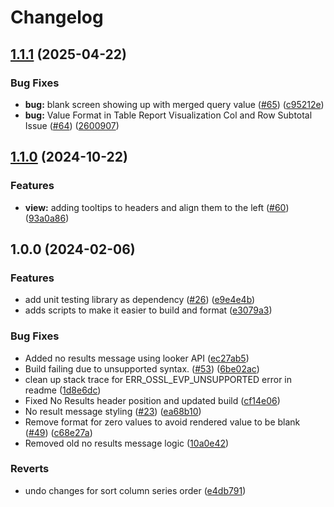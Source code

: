 # Changelog

## [1.1.1](https://github.com/looker-open-source/viz-report-table-marketplace-open-source/compare/v1.1.0...v1.1.1) (2025-04-22)


### Bug Fixes

* **bug:** blank screen showing up with merged query value ([#65](https://github.com/looker-open-source/viz-report-table-marketplace-open-source/issues/65)) ([c95212e](https://github.com/looker-open-source/viz-report-table-marketplace-open-source/commit/c95212e0f79ab5811d6caa2fed5f3623954ee4c2))
* **bug:** Value Format in Table Report Visualization Col and Row Subtotal Issue ([#64](https://github.com/looker-open-source/viz-report-table-marketplace-open-source/issues/64)) ([2600907](https://github.com/looker-open-source/viz-report-table-marketplace-open-source/commit/26009079a546b52407863fc717fd4ab8803b3e16))

## [1.1.0](https://github.com/looker-open-source/viz-report-table-marketplace-open-source/compare/v1.0.0...v1.1.0) (2024-10-22)


### Features

* **view:** adding tooltips to headers and align them to the left ([#60](https://github.com/looker-open-source/viz-report-table-marketplace-open-source/issues/60)) ([93a0a86](https://github.com/looker-open-source/viz-report-table-marketplace-open-source/commit/93a0a86d47686673181b6d6031d3688c2041a664))

## 1.0.0 (2024-02-06)


### Features

* add unit testing library as dependency ([#26](https://github.com/looker-open-source/viz-report-table-marketplace-open-source/issues/26)) ([e9e4e4b](https://github.com/looker-open-source/viz-report-table-marketplace-open-source/commit/e9e4e4bf74505e591cfec57177e6bbfa4bd1fd43))
* adds scripts to make it easier to build and format ([e3079a3](https://github.com/looker-open-source/viz-report-table-marketplace-open-source/commit/e3079a3b323eecb332c68d99e60b6e3436d5119c))


### Bug Fixes

* Added no results message using looker API ([ec27ab5](https://github.com/looker-open-source/viz-report-table-marketplace-open-source/commit/ec27ab5186489cbfcaad5f29d85dc7a4ddd5309e))
* Build failing due to unsupported syntax. ([#53](https://github.com/looker-open-source/viz-report-table-marketplace-open-source/issues/53)) ([6be02ac](https://github.com/looker-open-source/viz-report-table-marketplace-open-source/commit/6be02ac3bd582846a04ce59af04368d71028e3a7))
* clean up stack trace for ERR_OSSL_EVP_UNSUPPORTED error in readme ([1d8e6dc](https://github.com/looker-open-source/viz-report-table-marketplace-open-source/commit/1d8e6dce02bdbf429c981618c766668d9e187c5c))
* Fixed No Results header position and updated build ([cf14e06](https://github.com/looker-open-source/viz-report-table-marketplace-open-source/commit/cf14e065f15a1b482dca0c5e0a1671d856be7487))
* No result message styling ([#23](https://github.com/looker-open-source/viz-report-table-marketplace-open-source/issues/23)) ([ea68b10](https://github.com/looker-open-source/viz-report-table-marketplace-open-source/commit/ea68b10e3524d10e3f8bc0d7c12552c5631c747c))
* Remove format for zero values to avoid rendered value to be blank ([#49](https://github.com/looker-open-source/viz-report-table-marketplace-open-source/issues/49)) ([c68e27a](https://github.com/looker-open-source/viz-report-table-marketplace-open-source/commit/c68e27a4717f81578dc6a5634ef98ddd1e5bddea))
* Removed old no results message logic ([10a0e42](https://github.com/looker-open-source/viz-report-table-marketplace-open-source/commit/10a0e429cc641cf9704f2f7ac92b23cb14c55188))


### Reverts

* undo changes for sort column series order ([e4db791](https://github.com/looker-open-source/viz-report-table-marketplace-open-source/commit/e4db79162ec6a7b50f25c8ed7e26b04eac80cc20))
